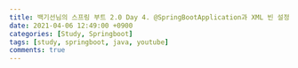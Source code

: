 ```yaml
---
title: 백기선님의 스프링 부트 2.0 Day 4. @SpringBootApplication과 XML 빈 설정 파일 사용하기
date: 2021-04-06 12:49:00 +0900
categories: [Study, Springboot]
tags: [study, springboot, java, youtube]
comments: true
---
```

